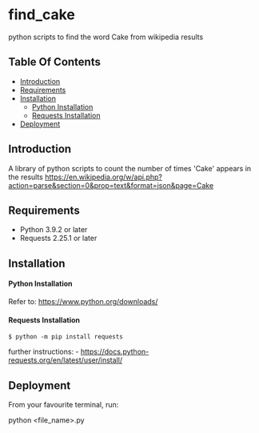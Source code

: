 # find_cake
python scripts to find the word Cake from wikipedia results

## Table Of Contents
* [Introduction](#introduction)
* [Requirements](#requirements)
* [Installation](#installation)
  *   [Python Installation](#Python-installation)
  *   [Requests Installation](#Requests-installation)
* [Deployment](#deployment)
## Introduction 
A library of python scripts to count the number of times 'Cake' appears in the results https://en.wikipedia.org/w/api.php?action=parse&section=0&prop=text&format=json&page=Cake

## Requirements
- Python 3.9.2 or later
- Requests 2.25.1 or later


## Installation
#### Python Installation  
Refer to:
https://www.python.org/downloads/  


#### Requests Installation  
```
$ python -m pip install requests 
```

further instructions: - https://docs.python-requests.org/en/latest/user/install/

## Deployment
From your favourite terminal, run:

python <file_name>.py
